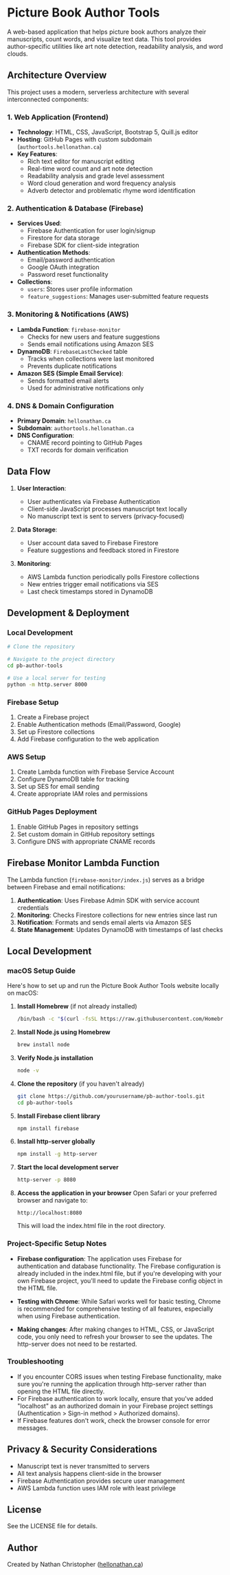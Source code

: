 # Picture Book Author Tools

A web-based application that helps picture book authors analyze their manuscripts, count words, and visualize text data. This tool provides author-specific utilities like art note detection, readability analysis, and word clouds.

## Architecture Overview

This project uses a modern, serverless architecture with several interconnected components:

### 1. Web Application (Frontend)

- **Technology**: HTML, CSS, JavaScript, Bootstrap 5, Quill.js editor
- **Hosting**: GitHub Pages with custom subdomain (`authortools.hellonathan.ca`)
- **Key Features**:
  - Rich text editor for manuscript editing
  - Real-time word count and art note detection
  - Readability analysis and grade level assessment
  - Word cloud generation and word frequency analysis
  - Adverb detector and problematic rhyme word identification

### 2. Authentication & Database (Firebase)

- **Services Used**:
  - Firebase Authentication for user login/signup
  - Firestore for data storage
  - Firebase SDK for client-side integration
- **Authentication Methods**:
  - Email/password authentication
  - Google OAuth integration
  - Password reset functionality
- **Collections**:
  - `users`: Stores user profile information
  - `feature_suggestions`: Manages user-submitted feature requests

### 3. Monitoring & Notifications (AWS)

- **Lambda Function**: `firebase-monitor`
  - Checks for new users and feature suggestions
  - Sends email notifications using Amazon SES
- **DynamoDB**: `FirebaseLastChecked` table
  - Tracks when collections were last monitored
  - Prevents duplicate notifications
- **Amazon SES (Simple Email Service)**:
  - Sends formatted email alerts
  - Used for administrative notifications only

### 4. DNS & Domain Configuration

- **Primary Domain**: `hellonathan.ca` 
- **Subdomain**: `authortools.hellonathan.ca`
- **DNS Configuration**:
  - CNAME record pointing to GitHub Pages
  - TXT records for domain verification

## Data Flow

1. **User Interaction**:
   - User authenticates via Firebase Authentication
   - Client-side JavaScript processes manuscript text locally
   - No manuscript text is sent to servers (privacy-focused)

2. **Data Storage**:
   - User account data saved to Firebase Firestore
   - Feature suggestions and feedback stored in Firestore

3. **Monitoring**:
   - AWS Lambda function periodically polls Firestore collections
   - New entries trigger email notifications via SES
   - Last check timestamps stored in DynamoDB

## Development & Deployment

### Local Development

```bash
# Clone the repository

# Navigate to the project directory
cd pb-author-tools

# Use a local server for testing
python -m http.server 8000
```

### Firebase Setup

1. Create a Firebase project
2. Enable Authentication methods (Email/Password, Google)
3. Set up Firestore collections
4. Add Firebase configuration to the web application

### AWS Setup

1. Create Lambda function with Firebase Service Account
2. Configure DynamoDB table for tracking
3. Set up SES for email sending
4. Create appropriate IAM roles and permissions

### GitHub Pages Deployment

1. Enable GitHub Pages in repository settings
2. Set custom domain in GitHub repository settings
3. Configure DNS with appropriate CNAME records

## Firebase Monitor Lambda Function

The Lambda function (`firebase-monitor/index.js`) serves as a bridge between Firebase and email notifications:

1. **Authentication**: Uses Firebase Admin SDK with service account credentials
2. **Monitoring**: Checks Firestore collections for new entries since last run
3. **Notification**: Formats and sends email alerts via Amazon SES
4. **State Management**: Updates DynamoDB with timestamps of last checks

## Local Development

### macOS Setup Guide

Here's how to set up and run the Picture Book Author Tools website locally on macOS:

1. **Install Homebrew** (if not already installed)
   ```bash
   /bin/bash -c "$(curl -fsSL https://raw.githubusercontent.com/Homebrew/install/HEAD/install.sh)"
   ```

2. **Install Node.js using Homebrew**
   ```bash
   brew install node
   ```

3. **Verify Node.js installation**
   ```bash
   node -v
   ```

4. **Clone the repository** (if you haven't already)
   ```bash
   git clone https://github.com/yourusername/pb-author-tools.git
   cd pb-author-tools
   ```

5. **Install Firebase client library**
   ```bash
   npm install firebase
   ```

6. **Install http-server globally**
   ```bash
   npm install -g http-server
   ```

7. **Start the local development server**
   ```bash
   http-server -p 8080
   ```

8. **Access the application in your browser**
   Open Safari or your preferred browser and navigate to:
   ```
   http://localhost:8080
   ```
   This will load the index.html file in the root directory.

### Project-Specific Setup Notes

- **Firebase configuration**: The application uses Firebase for authentication and database functionality. The Firebase configuration is already included in the index.html file, but if you're developing with your own Firebase project, you'll need to update the Firebase config object in the HTML file.

- **Testing with Chrome**: While Safari works well for basic testing, Chrome is recommended for comprehensive testing of all features, especially when using Firebase authentication.

- **Making changes**: After making changes to HTML, CSS, or JavaScript code, you only need to refresh your browser to see the updates. The http-server does not need to be restarted.

### Troubleshooting

- If you encounter CORS issues when testing Firebase functionality, make sure you're running the application through http-server rather than opening the HTML file directly.
- For Firebase authentication to work locally, ensure that you've added "localhost" as an authorized domain in your Firebase project settings (Authentication > Sign-in method > Authorized domains).
- If Firebase features don't work, check the browser console for error messages.

## Privacy & Security Considerations

- Manuscript text is never transmitted to servers
- All text analysis happens client-side in the browser
- Firebase Authentication provides secure user management
- AWS Lambda function uses IAM role with least privilege

## License

See the LICENSE file for details.

## Author

Created by Nathan Christopher ([hellonathan.ca](https://hellonathan.ca))
